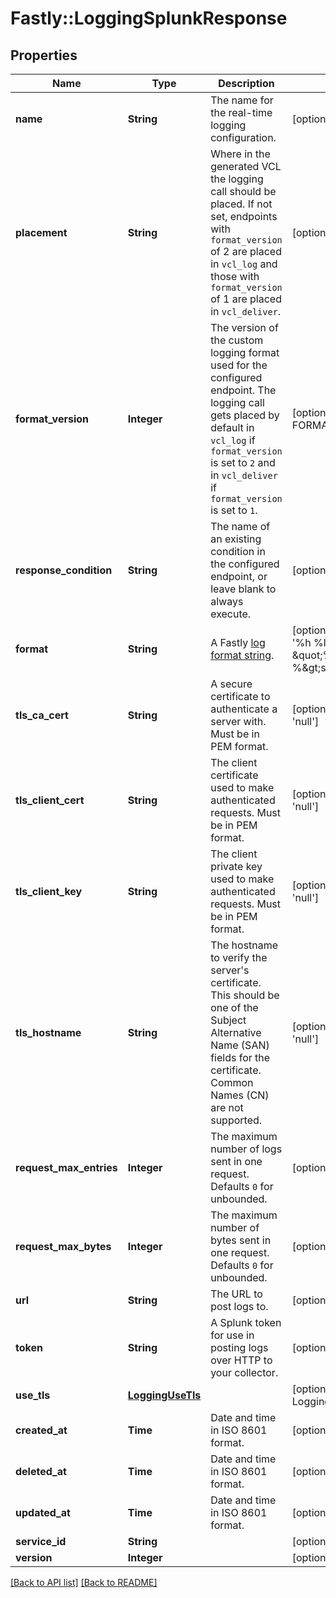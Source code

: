 # Fastly::LoggingSplunkResponse

## Properties

| Name | Type | Description | Notes |
| ---- | ---- | ----------- | ----- |
| **name** | **String** | The name for the real-time logging configuration. | [optional] |
| **placement** | **String** | Where in the generated VCL the logging call should be placed. If not set, endpoints with `format_version` of 2 are placed in `vcl_log` and those with `format_version` of 1 are placed in `vcl_deliver`.  | [optional] |
| **format_version** | **Integer** | The version of the custom logging format used for the configured endpoint. The logging call gets placed by default in `vcl_log` if `format_version` is set to `2` and in `vcl_deliver` if `format_version` is set to `1`.  | [optional][default to FORMAT_VERSION::v2] |
| **response_condition** | **String** | The name of an existing condition in the configured endpoint, or leave blank to always execute. | [optional] |
| **format** | **String** | A Fastly [log format string](https://docs.fastly.com/en/guides/custom-log-formats). | [optional][default to &#39;%h %l %u %t \&quot;%r\&quot; %&amp;gt;s %b&#39;] |
| **tls_ca_cert** | **String** | A secure certificate to authenticate a server with. Must be in PEM format. | [optional][default to &#39;null&#39;] |
| **tls_client_cert** | **String** | The client certificate used to make authenticated requests. Must be in PEM format. | [optional][default to &#39;null&#39;] |
| **tls_client_key** | **String** | The client private key used to make authenticated requests. Must be in PEM format. | [optional][default to &#39;null&#39;] |
| **tls_hostname** | **String** | The hostname to verify the server&#39;s certificate. This should be one of the Subject Alternative Name (SAN) fields for the certificate. Common Names (CN) are not supported. | [optional][default to &#39;null&#39;] |
| **request_max_entries** | **Integer** | The maximum number of logs sent in one request. Defaults `0` for unbounded. | [optional][default to 0] |
| **request_max_bytes** | **Integer** | The maximum number of bytes sent in one request. Defaults `0` for unbounded. | [optional][default to 0] |
| **url** | **String** | The URL to post logs to. | [optional] |
| **token** | **String** | A Splunk token for use in posting logs over HTTP to your collector. | [optional] |
| **use_tls** | [**LoggingUseTls**](LoggingUseTls.md) |  | [optional][default to LoggingUseTls::no_tls] |
| **created_at** | **Time** | Date and time in ISO 8601 format. | [optional][readonly] |
| **deleted_at** | **Time** | Date and time in ISO 8601 format. | [optional][readonly] |
| **updated_at** | **Time** | Date and time in ISO 8601 format. | [optional][readonly] |
| **service_id** | **String** |  | [optional][readonly] |
| **version** | **Integer** |  | [optional][readonly] |

[[Back to API list]](../../README.md#endpoints) [[Back to README]](../../README.md)

